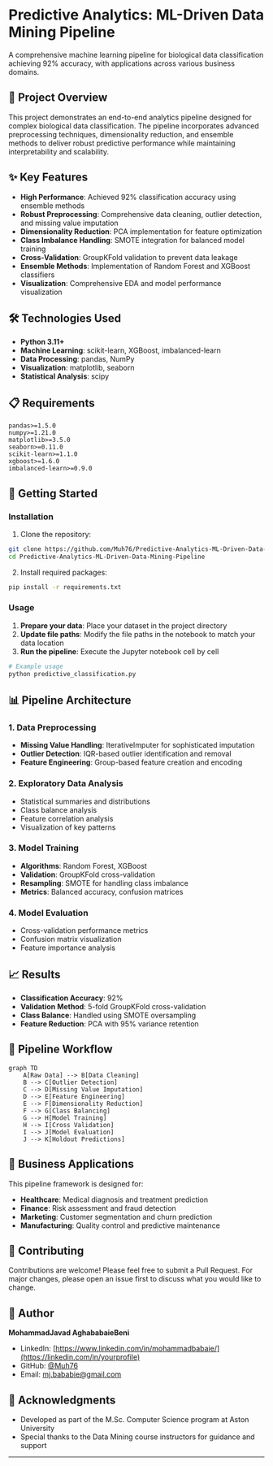 # Predictive Analytics: ML-Driven Data Mining Pipeline

A comprehensive machine learning pipeline for biological data classification achieving 92% accuracy, with applications across various business domains.

## 🎯 Project Overview

This project demonstrates an end-to-end analytics pipeline designed for complex biological data classification. The pipeline incorporates advanced preprocessing techniques, dimensionality reduction, and ensemble methods to deliver robust predictive performance while maintaining interpretability and scalability.

## ✨ Key Features

- **High Performance**: Achieved 92% classification accuracy using ensemble methods
- **Robust Preprocessing**: Comprehensive data cleaning, outlier detection, and missing value imputation
- **Dimensionality Reduction**: PCA implementation for feature optimization
- **Class Imbalance Handling**: SMOTE integration for balanced model training
- **Cross-Validation**: GroupKFold validation to prevent data leakage
- **Ensemble Methods**: Implementation of Random Forest and XGBoost classifiers
- **Visualization**: Comprehensive EDA and model performance visualization

## 🛠️ Technologies Used

- **Python 3.11+**
- **Machine Learning**: scikit-learn, XGBoost, imbalanced-learn
- **Data Processing**: pandas, NumPy
- **Visualization**: matplotlib, seaborn
- **Statistical Analysis**: scipy

## 📋 Requirements

```
pandas>=1.5.0
numpy>=1.21.0
matplotlib>=3.5.0
seaborn>=0.11.0
scikit-learn>=1.1.0
xgboost>=1.6.0
imbalanced-learn>=0.9.0
```

## 🚀 Getting Started

### Installation

1. Clone the repository:
```bash
git clone https://github.com/Muh76/Predictive-Analytics-ML-Driven-Data-Mining-Pipeline.git
cd Predictive-Analytics-ML-Driven-Data-Mining-Pipeline
```

2. Install required packages:
```bash
pip install -r requirements.txt
```

### Usage

1. **Prepare your data**: Place your dataset in the project directory
2. **Update file paths**: Modify the file paths in the notebook to match your data location
3. **Run the pipeline**: Execute the Jupyter notebook cell by cell

```python
# Example usage
python predictive_classification.py
```

## 📊 Pipeline Architecture

### 1. Data Preprocessing
- **Missing Value Handling**: IterativeImputer for sophisticated imputation
- **Outlier Detection**: IQR-based outlier identification and removal
- **Feature Engineering**: Group-based feature creation and encoding

### 2. Exploratory Data Analysis
- Statistical summaries and distributions
- Class balance analysis
- Feature correlation analysis
- Visualization of key patterns

### 3. Model Training
- **Algorithms**: Random Forest, XGBoost
- **Validation**: GroupKFold cross-validation
- **Resampling**: SMOTE for handling class imbalance
- **Metrics**: Balanced accuracy, confusion matrices

### 4. Model Evaluation
- Cross-validation performance metrics
- Confusion matrix visualization
- Feature importance analysis

## 📈 Results

- **Classification Accuracy**: 92%
- **Validation Method**: 5-fold GroupKFold cross-validation
- **Class Balance**: Handled using SMOTE oversampling
- **Feature Reduction**: PCA with 95% variance retention

## 🔄 Pipeline Workflow

```mermaid
graph TD
    A[Raw Data] --> B[Data Cleaning]
    B --> C[Outlier Detection]
    C --> D[Missing Value Imputation]
    D --> E[Feature Engineering]
    E --> F[Dimensionality Reduction]
    F --> G[Class Balancing]
    G --> H[Model Training]
    H --> I[Cross Validation]
    I --> J[Model Evaluation]
    J --> K[Holdout Predictions]
```



## 🎯 Business Applications

This pipeline framework is designed for:
- **Healthcare**: Medical diagnosis and treatment prediction
- **Finance**: Risk assessment and fraud detection
- **Marketing**: Customer segmentation and churn prediction
- **Manufacturing**: Quality control and predictive maintenance

## 🤝 Contributing

Contributions are welcome! Please feel free to submit a Pull Request. For major changes, please open an issue first to discuss what you would like to change.


## 👤 Author

**MohammadJavad AghababaieBeni**
- LinkedIn: [https://www.linkedin.com/in/mohammadbabaie/](https://linkedin.com/in/yourprofile)
- GitHub: [@Muh76](https://github.com/Muh76)
- Email: mj.bababie@gmail.com

## 🙏 Acknowledgments

- Developed as part of the M.Sc. Computer Science program at Aston University
- Special thanks to the Data Mining course instructors for guidance and support

---
